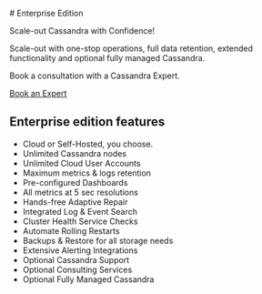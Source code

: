 # Enterprise Edition

Scale-out Cassandra with Confidence!

Scale-out with one-stop operations, full data retention, extended functionality and optional fully managed Cassandra.

Book a consultation with a Cassandra Expert.

<a class="book_expert" href="https://axonops.com/book-an-expert/" target="_blank">Book an Expert</a>

## Enterprise edition features

* Cloud or Self-Hosted, you choose.
* Unlimited Cassandra nodes
* Unlimited Cloud User Accounts
* Maximum metrics & logs retention
* Pre-configured Dashboards
* All metrics at 5 sec resolutions
* Hands-free Adaptive Repair
* Integrated Log & Event Search
* Cluster Health Service Checks
* Automate Rolling Restarts
* Backups & Restore for all storage needs
* Extensive Alerting Integrations
* Optional Cassandra Support
* Optional Consulting Services
* Optional Fully Managed Cassandra
